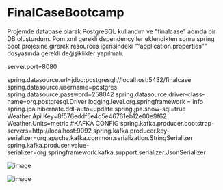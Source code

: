 # FinalCaseBootcamp
Projemde database olarak PostgreSQL kullandım ve "finalcase" adında bir DB oluşturdum. Pom.xml gerekli dependency'ler eklendikten sonra spring boot projesine girerek resources içerisindeki ""application.properties"" dosyasında gerekli değişiklikler yapılmalı.


server.port=8080


spring.datasource.url=jdbc:postgresql://localhost:5432/finalcase
spring.datasource.username=postgres
spring.datasource.password=258042
spring.datasource.driver-class-name=org.postgresql.Driver
logging.level.org.springframework = info
spring.jpa.hibernate.ddl-auto=update
spring.jpa.show-sql=true
Weather.Api.Key=8f576eddf5e4d5e46761eb12e00e9f62
Weather.Units=metric
#KAFKA CONFIG
spring.kafka.producer.bootstrap-servers=http://localhost:9092
spring.kafka.producer.key-serializer=org.apache.kafka.common.serialization.StringSerializer
spring.kafka.producer.value-serializer=org.springframework.kafka.support.serializer.JsonSerializer

![image](https://github.com/oguzhnkurt/FinalCaseBootcamp/assets/73943292/75563361-71e8-4bb0-9964-feea30771147)

![image](https://github.com/oguzhnkurt/FinalCaseBootcamp/assets/73943292/0c45ae34-73ef-47f7-b18e-6ac3eb8aae58)
